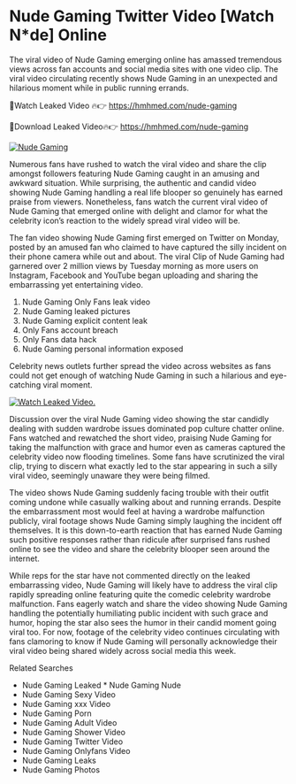 ﻿# Nude Gaming Twitter Video [Watch N*de] Online

The viral video of ﻿Nude Gaming emerging online has amassed tremendous views across fan accounts and social media sites with one video clip. The viral video circulating recently shows ﻿Nude Gaming in an unexpected and hilarious moment while in public running errands. 

🔴Watch Leaked Video 🔥👉  https://hmhmed.com/nude-gaming 

🔴Download Leaked Video🔥👉  https://hmhmed.com/nude-gaming 

[![Nude Gaming](https://i.imgur.com/dJHk4Zq.gif)](https://hmhmed.com/nude-gaming)

Numerous fans have rushed to watch the viral video and share the clip amongst followers featuring ﻿Nude Gaming caught in an amusing and awkward situation. While surprising, the authentic and candid video showing ﻿Nude Gaming handling a real life blooper so genuinely has earned praise from viewers. Nonetheless, fans watch the current viral video of ﻿Nude Gaming that emerged online with delight and clamor for what the celebrity icon’s reaction to the widely spread viral video will be.

The fan video showing ﻿Nude Gaming first emerged on Twitter on Monday, posted by an amused fan who claimed to have captured the silly incident on their phone camera while out and about. The viral Clip of ﻿Nude Gaming had garnered over 2 million views by Tuesday morning as more users on Instagram, Facebook and YouTube began uploading and sharing the embarrassing yet entertaining video. 

1. ﻿Nude Gaming Only Fans leak video
2. ﻿Nude Gaming leaked pictures
3. ﻿Nude Gaming explicit content leak
4. Only Fans account breach
5. Only Fans data hack
6. ﻿Nude Gaming personal information exposed

Celebrity news outlets further spread the video across websites as fans could not get enough of watching ﻿Nude Gaming in such a hilarious and eye-catching viral moment. 

[![Watch Leaked Video.](https://miro.medium.com/v2/resize:fit:828/format:webp/1*cilzJN44JGOrTw9NJCrNHA.gif "Watch Leaked Video")](https://hmhmed.com/nude-gaming)

Discussion over the viral ﻿Nude Gaming video showing the star candidly dealing with sudden wardrobe issues dominated pop culture chatter online. Fans watched and rewatched the short video, praising ﻿Nude Gaming for taking the malfunction with grace and humor even as cameras captured the celebrity video now flooding timelines. Some fans have scrutinized the viral clip, trying to discern what exactly led to the star appearing in such a silly viral video, seemingly unaware they were being filmed.

The video shows ﻿Nude Gaming suddenly facing trouble with their outfit coming undone while casually walking about and running errands. Despite the embarrassment most would feel at having a wardrobe malfunction publicly, viral footage shows ﻿Nude Gaming simply laughing the incident off themselves. It is this down-to-earth reaction that has earned ﻿Nude Gaming such positive responses rather than ridicule after surprised fans rushed online to see the video and share the celebrity blooper seen around the internet.  

While reps for the star have not commented directly on the leaked embarrassing video, ﻿Nude Gaming will likely have to address the viral clip rapidly spreading online featuring quite the comedic celebrity wardrobe malfunction. Fans eagerly watch and share the video showing ﻿Nude Gaming handling the potentially humiliating public incident with such grace and humor, hoping the star also sees the humor in their candid moment going viral too. For now, footage of the celebrity video continues circulating with fans clamoring to know if ﻿Nude Gaming will personally acknowledge their viral video being shared widely across social media this week.

Related Searches
* ﻿Nude Gaming Leaked
﻿* Nude Gaming Nude
* ﻿Nude Gaming Sexy Video
* ﻿Nude Gaming xxx Video
* ﻿Nude Gaming Porn
* ﻿Nude Gaming Adult Video
* ﻿Nude Gaming Shower Video
* ﻿Nude Gaming Twitter Video
* ﻿Nude Gaming Onlyfans Video
* ﻿Nude Gaming Leaks
* ﻿Nude Gaming Photos